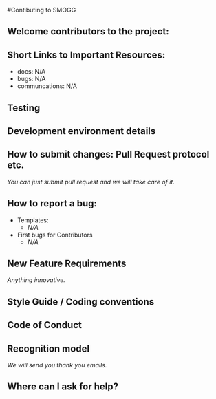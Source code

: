 #Contibuting to SMOGG

## Welcome contributors to the project: 

## Short Links to Important Resources:
* docs: N/A
* bugs: N/A
* communcations: N/A
## Testing
## Development environment details

## How to submit changes: Pull Request protocol etc. 
_You can just submit pull request and we will take care of it._ 

## How to report a bug: 
* Templates: 
  * _N/A_
* First bugs for Contributors
  * _N/A_
    
## New Feature Requirements
_Anything innovative._

## Style Guide / Coding conventions 

## Code of Conduct

## Recognition model
_We will send you thank you emails._

## Where can I ask for help?
